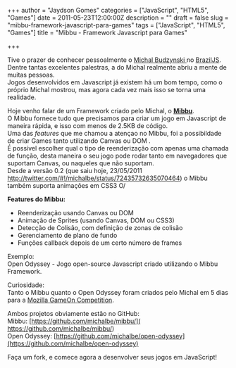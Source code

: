 +++
author = "Jaydson Gomes"
categories = ["JavaScript", "HTML5", "Games"]
date = 2011-05-23T12:00:00Z
description = ""
draft = false
slug = "mibbu-framework-javascript-para-games"
tags = ["JavaScript", "HTML5", "Games"]
title = "Mibbu - Framework Javascript para Games"

+++

Tive o prazer de conhecer pessoalmente o [Michal Budzynski ](http://michalbe.blogspot.com/)no [BrazilJS](http://jaydson.org/brazil-js-2011-epicwin).  
Dentre tantas excelentes palestras, a do Michal realmente abriu a mente de muitas pessoas.  
Jogos desenvolvidos em Javascript já existem há um bom tempo, como o próprio Michal mostrou, mas agora cada vez mais isso se torna uma realidade.  

Hoje venho falar de um Framework criado pelo Michal, o [**Mibbu**](http://mibbu.eu/).  
O Mibbu fornece tudo que precisamos para criar um jogo em Javascript de maneira rápida, e isso com menos de 2.5KB de código.  
Uma das _features_ que me chamou a atençao no Mibbu, foi a possibildade de criar Games tanto utilizando Canvas ou DOM .  
É possível escolher qual o tipo de reenderização com apenas uma chamada de função, desta maneira o seu jogo pode rodar tanto em navegadores que suportam Canvas, ou naqueles que não suportam.  
Desde a versão 0.2 (que saiu hoje, 23/05/2011 http://twitter.com/#!/michalbe/status/72435732635070464) o Mibbu também suporta animações em CSS3 O/

**Features do Mibbu:**  

  * Reenderização usando Canvas ou DOM
  * Animação de Sprites (usando Canvas, DOM ou CSS3)
  * Detecção de Colisão, com definição de zonas de colisão
  * Gerenciamento de plano de fundo
  * Funções callback depois de um certo número de frames

Exemplo:  
Open Odyssey - Jogo open-source Javascript criado utilizando o Mibbu Framework.  
 
Curiosidade:  
Tanto o Mibbu quanto o Open Odyssey foram criados pelo Michal em 5 dias para a [Mozilla GameOn Competition](https://gaming.mozillalabs.com/).  

Ambos projetos obviamente estão no GitHub:  
Mibbu: [https://github.com/michalbe/mibbu/]( https://github.com/michalbe/mibbu/)  
Open Odyssey: [https://github.com/michalbe/open-odyssey](https://github.com/michalbe/open-odyssey)  

Faça um fork, e comece agora a desenvolver seus jogos em JavaScript!  